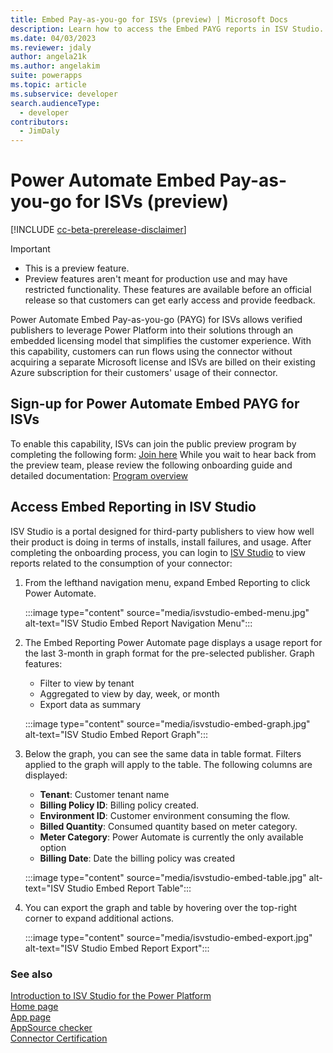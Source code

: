 ```yaml
---
title: Embed Pay-as-you-go for ISVs (preview) | Microsoft Docs
description: Learn how to access the Embed PAYG reports in ISV Studio.
ms.date: 04/03/2023
ms.reviewer: jdaly
author: angela21k
ms.author: angelakim
suite: powerapps
ms.topic: article
ms.subservice: developer
search.audienceType: 
  - developer
contributors: 
  - JimDaly
---
```


# Power Automate Embed Pay-as-you-go for ISVs (preview)

[!INCLUDE [cc-beta-prerelease-disclaimer](../../includes/cc-beta-prerelease-disclaimer.md)]

> [!IMPORTANT]
> - This is a preview feature.
> - Preview features aren't meant for production use and may have restricted functionality. These features are available before an official release so that customers can get early access and provide feedback.

Power Automate Embed Pay-as-you-go (PAYG) for ISVs allows verified publishers to leverage Power Platform into their solutions through an embedded licensing model that simplifies the customer experience. With this capability, customers can run flows using the connector without acquiring a separate Microsoft license and ISVs are billed on their existing Azure subscription for their customers' usage of their connector. 

## Sign-up for Power Automate Embed PAYG for ISVs

To enable this capability, ISVs can join the public preview program by completing the following form: [Join here](https://forms.office.com/Pages/ResponsePage.aspx?id=v4j5cvGGr0GRqy180BHbR9Bd5zmFN9VOlOkf4CNd94lUMVNTSTYzRTFRUDk1NFZaSVpUSUtEOUVFNi4u)
While you wait to hear back from the preview team, please review the following onboarding guide and detailed documentation: [Program overview](https://dynamicspartners.transform.microsoft.com/isv-cloud)

## Access Embed Reporting in ISV Studio

ISV Studio is a portal designed for third-party publishers to view how well their product is doing in terms of installs, install failures, and usage. After completing the onboarding process, you can login to [ISV Studio](https://isvstudio.powerapps.com) to view reports related to the consumption of your connector:

1. From the lefthand navigation menu, expand Embed Reporting to click Power Automate.

   :::image type="content" source="media/isvstudio-embed-menu.jpg" alt-text="ISV Studio Embed Report Navigation Menu":::

1. The Embed Reporting Power Automate page displays a usage report for the last 3-month in graph format for the pre-selected publisher. Graph features:
   - Filter to view by tenant
   - Aggregated to view by day, week, or month
   - Export data as summary
   
   :::image type="content" source="media/isvstudio-embed-graph.jpg" alt-text="ISV Studio Embed Report Graph":::

1. Below the graph, you can see the same data in table format. Filters applied to the graph will apply to the table. The following columns are displayed:
   - **Tenant**: Customer tenant name
   - **Billing Policy ID**: Billing policy created.
   - **Environment ID**: Customer environment consuming the flow.
   - **Billed Quantity**: Consumed quantity based on meter category.
   - **Meter Category**: Power Automate is currently the only available option
   - **Billing Date**: Date the billing policy was created

   :::image type="content" source="media/isvstudio-embed-table.jpg" alt-text="ISV Studio Embed Report Table":::

1. You can export the graph and table by hovering over the top-right corner to expand additional actions.

   :::image type="content" source="media/isvstudio-embed-export.jpg" alt-text="ISV Studio Embed Report Export":::

### See also

[Introduction to ISV Studio for the Power Platform](index.md)<br/>
[Home page](home.md)<br/>
[App page](app.md)<br/>
[AppSource checker](appsource-checker.md)<br/>
[Connector Certification](connector-certification.md)
